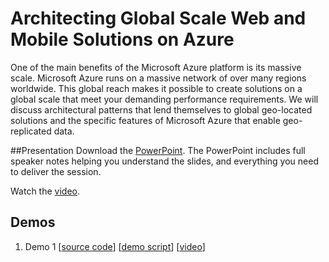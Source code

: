 # Architecting Global Scale Web and Mobile Solutions on Azure
One of the main benefits of the Microsoft Azure platform is its massive scale.  Microsoft Azure runs on a massive network of over many regions worldwide. This global reach makes it possible to create solutions on a global scale that meet your demanding performance requirements.  We will discuss architectural patterns that lend themselves to global geo-located solutions and the specific features of Microsoft Azure that enable geo-replicated data.

##Presentation
Download the [PowerPoint](https://github.com/GSIAzureCOE/Global-Scale/blob/master/todo.pptx).
The PowerPoint includes full speaker notes helping you understand the slides, and everything you need to deliver the session.

Watch the [video](https://gsiazurecoecontent.blob.core.windows.net/architecting-global-scale-solutions/todo.mp4).

## Demos
1. Demo 1
[[source code](https://github.com/GSIAzureCOE/Global-Scale/blob/master/todo)]
[[demo script](https://github.com/GSIAzureCOE/Global-Scale/blob/master/todo.docx)]
[[video](https://gsiazurecoecontent.blob.core.windows.net/architecting-global-scale-solutions/todo.mp4)]
